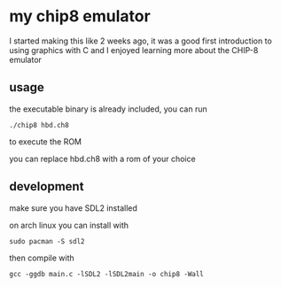 # my chip8 emulator

I started making this like 2 weeks ago, it was a good first introduction to using graphics with C and I enjoyed learning more about the CHIP-8 emulator

## usage 

the executable binary is already included, you can run 

```
./chip8 hbd.ch8
```
to execute the ROM

you can replace hbd.ch8 with a rom of your choice

## development

make sure you have SDL2 installed

on arch linux you can install with 

```
sudo pacman -S sdl2
```

then compile with 
```
gcc -ggdb main.c -lSDL2 -lSDL2main -o chip8 -Wall
```


